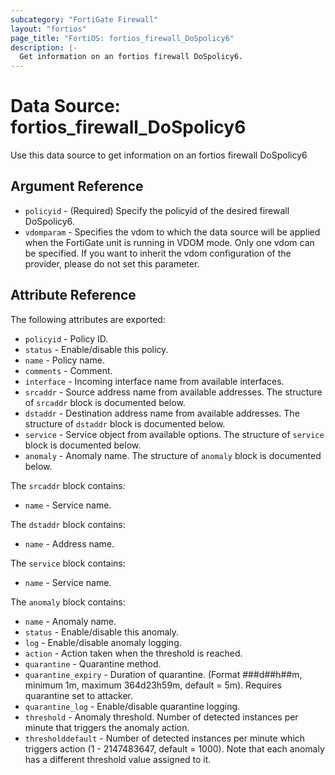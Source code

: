 ```yaml
---
subcategory: "FortiGate Firewall"
layout: "fortios"
page_title: "FortiOS: fortios_firewall_DoSpolicy6"
description: |-
  Get information on an fortios firewall DoSpolicy6.
---
```


# Data Source: fortios_firewall_DoSpolicy6
Use this data source to get information on an fortios firewall DoSpolicy6

## Argument Reference

* `policyid` - (Required) Specify the policyid of the desired firewall DoSpolicy6.
* `vdomparam` - Specifies the vdom to which the data source will be applied when the FortiGate unit is running in VDOM mode. Only one vdom can be specified. If you want to inherit the vdom configuration of the provider, please do not set this parameter.


## Attribute Reference

The following attributes are exported:

* `policyid` - Policy ID.
* `status` - Enable/disable this policy.
* `name` - Policy name.
* `comments` - Comment.
* `interface` - Incoming interface name from available interfaces.
* `srcaddr` - Source address name from available addresses. The structure of `srcaddr` block is documented below.
* `dstaddr` - Destination address name from available addresses. The structure of `dstaddr` block is documented below.
* `service` - Service object from available options. The structure of `service` block is documented below.
* `anomaly` - Anomaly name. The structure of `anomaly` block is documented below.

The `srcaddr` block contains:

* `name` - Service name.

The `dstaddr` block contains:

* `name` - Address name.

The `service` block contains:

* `name` - Service name.

The `anomaly` block contains:

* `name` - Anomaly name.
* `status` - Enable/disable this anomaly.
* `log` - Enable/disable anomaly logging.
* `action` - Action taken when the threshold is reached.
* `quarantine` - Quarantine method.
* `quarantine_expiry` - Duration of quarantine. (Format ###d##h##m, minimum 1m, maximum 364d23h59m, default = 5m). Requires quarantine set to attacker.
* `quarantine_log` - Enable/disable quarantine logging.
* `threshold` - Anomaly threshold. Number of detected instances per minute that triggers the anomaly action.
* `thresholddefault` - Number of detected instances per minute which triggers action (1 - 2147483647, default = 1000). Note that each anomaly has a different threshold value assigned to it.

